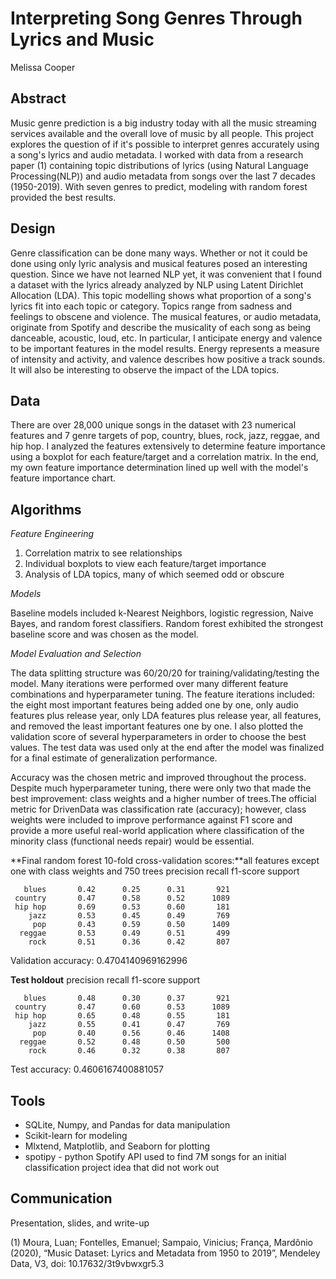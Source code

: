 # Interpreting Song Genres Through Lyrics and Music
Melissa Cooper

## Abstract
Music genre prediction is a big industry today with all the music streaming services available and the overall love of music by all people. This project explores the question of if it's possible to interpret genres accurately using a song's lyrics and audio metadata. I worked with data from a research paper (1) containing topic distributions of lyrics (using Natural Language Processing(NLP)) and audio metadata from songs over the last 7 decades (1950-2019). With seven genres to predict, modeling with random forest provided the best results.    

## Design

Genre classification can be done many ways. Whether or not it could be done using only lyric analysis and musical features posed an interesting question. Since we have not learned NLP yet, it was convenient that I found a dataset with the lyrics already analyzed by NLP using  Latent Dirichlet Allocation (LDA). This topic modelling shows what proportion of a song's lyrics fit into each topic or category. Topics range from sadness and feelings to obscene and violence. The musical features, or audio metadata, originate from Spotify and describe the musicality of each song as being danceable, acoustic, loud, etc. In particular, I anticipate energy and valence to be important features in the model results. Energy represents a measure of intensity and activity, and valence describes how positive a track sounds. It will also be interesting to observe the impact of the LDA topics.

## Data
There are over 28,000 unique songs in the dataset with 23 numerical features and 7 genre targets of pop, country, blues, rock, jazz, reggae, and hip hop. I analyzed the features extensively to determine feature importance using a boxplot for each feature/target and a correlation matrix. In the end, my own feature importance determination lined up well with the model's feature importance chart. 

## Algorithms

*Feature Engineering*
1. Correlation matrix to see relationships
2. Individual boxplots to view each feature/target importance
3. Analysis of LDA topics, many of which seemed odd or obscure

*Models*
  
Baseline models included k-Nearest Neighbors, logistic regression, Naive Bayes, and random forest classifiers. Random forest exhibited the strongest baseline score and was chosen as the model.

*Model Evaluation and Selection*
  
The data splitting structure was 60/20/20 for training/validating/testing the model. Many iterations were performed over many different feature combinations and hyperparameter tuning. The feature iterations included: the eight most important features being added one by one, only audio features plus release year, only LDA features plus release year, all features, and removed the least important features one by one. I also plotted the validation score of several hyperparameters in order to choose the best values. The test data was used only at the end after the model was finalized for a final estimate of generalization performance.

Accuracy was the chosen metric and improved throughout the process. Despite much hyperparameter tuning, there were only two that made the best improvement: class weights and a higher number of trees.The official metric for DrivenData was classification rate (accuracy); however, class weights were included to improve performance against F1 score and provide a more useful real-world application where classification of the minority class (functional needs repair) would be essential.

**Final random forest 10-fold cross-validation scores:**all features except one with class weights and 750 trees
              precision    recall  f1-score   support

       blues       0.42      0.25      0.31       921
     country       0.47      0.58      0.52      1089
     hip hop       0.69      0.53      0.60       181
        jazz       0.53      0.45      0.49       769
         pop       0.43      0.59      0.50      1409
      reggae       0.53      0.49      0.51       499
        rock       0.51      0.36      0.42       807

Validation accuracy:  0.4704140969162996

**Test holdout**
              precision    recall  f1-score   support

       blues       0.48      0.30      0.37       921
     country       0.47      0.60      0.53      1089
     hip hop       0.65      0.48      0.55       181
        jazz       0.55      0.41      0.47       769
         pop       0.40      0.56      0.46      1408
      reggae       0.52      0.48      0.50       500
        rock       0.46      0.32      0.38       807

Test accuracy:  0.4606167400881057

## Tools

- SQLite, Numpy, and Pandas for data manipulation
- Scikit-learn for modeling
- Mlxtend, Matplotlib, and Seaborn for plotting
- spotipy - python Spotify API used to find 7M songs for an initial classification project idea that did not work out

## Communication
Presentation, slides, and write-up

(1) Moura, Luan; Fontelles, Emanuel; Sampaio, Vinicius; França, Mardônio (2020), “Music Dataset: Lyrics and Metadata from 1950 to 2019”, Mendeley Data, V3, doi: 10.17632/3t9vbwxgr5.3